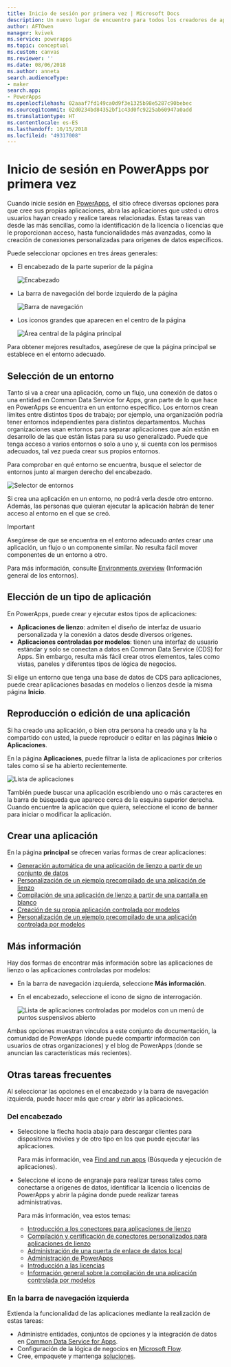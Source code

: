 ```yaml
---
title: Inicio de sesión por primera vez | Microsoft Docs
description: Un nuevo lugar de encuentro para todos los creadores de aplicaciones.
author: AFTOwen
manager: kvivek
ms.service: powerapps
ms.topic: conceptual
ms.custom: canvas
ms.reviewer: ''
ms.date: 08/06/2018
ms.author: anneta
search.audienceType:
- maker
search.app:
- PowerApps
ms.openlocfilehash: 02aaaf7fd149ca0d9f3e1325b98e5287c90bebec
ms.sourcegitcommit: 02d0234bd84352bf1c43d0fc9225ab60947a0add
ms.translationtype: HT
ms.contentlocale: es-ES
ms.lasthandoff: 10/15/2018
ms.locfileid: "49317008"
---
```

# <a name="sign-in-to-powerapps-for-the-first-time"></a>Inicio de sesión en PowerApps por primera vez

Cuando inicie sesión en [PowerApps](https://web.powerapps.com?utm_source=padocs&utm_medium=linkinadoc&utm_campaign=referralsfromdoc), el sitio ofrece diversas opciones para que cree sus propias aplicaciones, abra las aplicaciones que usted u otros usuarios hayan creado y realice tareas relacionadas. Estas tareas van desde las más sencillas, como la identificación de la licencia o licencias que le proporcionan acceso, hasta funcionalidades más avanzadas, como la creación de conexiones personalizadas para orígenes de datos específicos.

Puede seleccionar opciones en tres áreas generales:

- El encabezado de la parte superior de la página

    ![Encabezado](media/intro-maker-portal/header.png)

- La barra de navegación del borde izquierdo de la página

    ![Barra de navegación](media/intro-maker-portal/nav-bar.png)

- Los iconos grandes que aparecen en el centro de la página

    ![Área central de la página principal](media/intro-maker-portal/center-area.png)

Para obtener mejores resultados, asegúrese de que la página principal se establece en el entorno adecuado.

## <a name="choose-an-environment"></a>Selección de un entorno

Tanto si va a crear una aplicación, como un flujo, una conexión de datos o una entidad en Common Data Service for Apps, gran parte de lo que hace en PowerApps se encuentra en un entorno específico. Los entornos crean límites entre distintos tipos de trabajo; por ejemplo, una organización podría tener entornos independientes para distintos departamentos. Muchas organizaciones usan entornos para separar aplicaciones que aún están en desarrollo de las que están listas para su uso generalizado. Puede que tenga acceso a varios entornos o solo a uno y, si cuenta con los permisos adecuados, tal vez pueda crear sus propios entornos.

Para comprobar en qué entorno se encuentra, busque el selector de entornos junto al margen derecho del encabezado.

![Selector de entornos](media/intro-maker-portal/environment-switcher.png)

Si crea una aplicación en un entorno, no podrá verla desde otro entorno. Además, las personas que quieran ejecutar la aplicación habrán de tener acceso al entorno en el que se creó.

> [!IMPORTANT]
> Asegúrese de que se encuentra en el entorno adecuado *antes* crear una aplicación, un flujo o un componente similar. No resulta fácil mover componentes de un entorno a otro.

Para más información, consulte [Environments overview](../../administrator/environments-overview.md) (Información general de los entornos).

## <a name="choose-an-app-type"></a>Elección de un tipo de aplicación

En PowerApps, puede crear y ejecutar estos tipos de aplicaciones:

- **Aplicaciones de lienzo**: admiten el diseño de interfaz de usuario personalizada y la conexión a datos desde diversos orígenes.
- **Aplicaciones controladas por modelos**: tienen una interfaz de usuario estándar y solo se conectan a datos en Common Data Service (CDS) for Apps. Sin embargo, resulta más fácil crear otros elementos, tales como vistas, paneles y diferentes tipos de lógica de negocios.

Si elige un entorno que tenga una base de datos de CDS para aplicaciones, puede crear aplicaciones basadas en modelos o lienzos desde la misma página **Inicio**.

## <a name="play-or-edit-an-app"></a>Reproducción o edición de una aplicación

Si ha creado una aplicación, o bien otra persona ha creado una y la ha compartido con usted, la puede reproducir o editar en las páginas **Inicio** o **Aplicaciones**.

En la página **Aplicaciones**, puede filtrar la lista de aplicaciones por criterios tales como si se ha abierto recientemente.

![Lista de aplicaciones](./media/intro-maker-portal/find-apps.png)

También puede buscar una aplicación escribiendo uno o más caracteres en la barra de búsqueda que aparece cerca de la esquina superior derecha. Cuando encuentre la aplicación que quiera, seleccione el icono de banner para iniciar o modificar la aplicación.

## <a name="create-an-app"></a>Crear una aplicación

En la página **principal** se ofrecen varias formas de crear aplicaciones:

- [Generación automática de una aplicación de lienzo a partir de un conjunto de datos](data-platform-create-app.md)
- [Personalización de un ejemplo precompilado de una aplicación de lienzo](open-and-run-a-sample-app.md)
- [Compilación de una aplicación de lienzo a partir de una pantalla en blanco](data-platform-create-app-scratch.md)
- [Creación de su propia aplicación controlada por modelos](../model-driven-apps/overview-model-driven-samples.md)
- [Personalización de un ejemplo precompilado de una aplicación controlada por modelos](../model-driven-apps/build-first-model-driven-app.md)

## <a name="learn-more"></a>Más información

Hay dos formas de encontrar más información sobre las aplicaciones de lienzo o las aplicaciones controladas por modelos:

- En la barra de navegación izquierda, seleccione **Más información**.
- En el encabezado, seleccione el icono de signo de interrogación.

    ![Lista de aplicaciones controladas por modelos con un menú de puntos suspensivos abierto](media/intro-maker-portal/help-icon.png)

Ambas opciones muestran vínculos a este conjunto de documentación, la comunidad de PowerApps (donde puede compartir información con usuarios de otras organizaciones) y el blog de PowerApps (donde se anuncian las características más recientes).

## <a name="other-common-tasks"></a>Otras tareas frecuentes

Al seleccionar las opciones en el encabezado y la barra de navegación izquierda, puede hacer más que crear y abrir las aplicaciones.

### <a name="from-the-header"></a>Del encabezado

- Seleccione la flecha hacia abajo para descargar clientes para dispositivos móviles y de otro tipo en los que puede ejecutar las aplicaciones.

    Para más información, vea [Find and run apps](../../user/index.md) (Búsqueda y ejecución de aplicaciones).

- Seleccione el icono de engranaje para realizar tareas tales como conectarse a orígenes de datos, identificar la licencia o licencias de PowerApps y abrir la página donde puede realizar tareas administrativas.

    Para más información, vea estos temas:

  - [Introducción a los conectores para aplicaciones de lienzo](connections-list.md)
  - [Compilación y certificación de conectores personalizados para aplicaciones de lienzo](register-custom-api.md)
  - [Administración de una puerta de enlace de datos local](gateway-management.md)
  - [Administración de PowerApps](../../administrator/index.md)
  - [Introducción a las licencias](../../administrator/pricing-billing-skus.md)
  - [Información general sobre la compilación de una aplicación controlada por modelos](../model-driven-apps/model-driven-app-overview.md)

### <a name="from-the-left-navigation-bar"></a>En la barra de navegación izquierda

Extienda la funcionalidad de las aplicaciones mediante la realización de estas tareas:

- Administre entidades, conjuntos de opciones y la integración de datos en [Common Data Service for Apps](../common-data-service/data-platform-intro.md).
- Configuración de la lógica de negocios en [Microsoft Flow](https://docs.microsoft.com/flow/getting-started).
- Cree, empaquete y mantenga [soluciones](../../developer/common-data-service/introduction-solutions.md).
